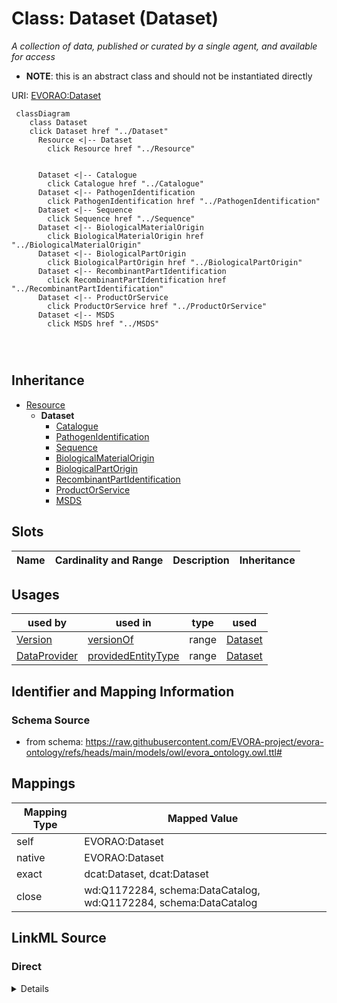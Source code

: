 

# Class: Dataset (Dataset)


_A collection of data, published or curated by a single agent, and available for access_




* __NOTE__: this is an abstract class and should not be instantiated directly


URI: [EVORAO:Dataset](https://raw.githubusercontent.com/EVORA-project/evora-ontology/refs/heads/main/models/owl/evora_ontology.owl.ttl#Dataset)






```mermaid
 classDiagram
    class Dataset
    click Dataset href "../Dataset"
      Resource <|-- Dataset
        click Resource href "../Resource"
      

      Dataset <|-- Catalogue
        click Catalogue href "../Catalogue"
      Dataset <|-- PathogenIdentification
        click PathogenIdentification href "../PathogenIdentification"
      Dataset <|-- Sequence
        click Sequence href "../Sequence"
      Dataset <|-- BiologicalMaterialOrigin
        click BiologicalMaterialOrigin href "../BiologicalMaterialOrigin"
      Dataset <|-- BiologicalPartOrigin
        click BiologicalPartOrigin href "../BiologicalPartOrigin"
      Dataset <|-- RecombinantPartIdentification
        click RecombinantPartIdentification href "../RecombinantPartIdentification"
      Dataset <|-- ProductOrService
        click ProductOrService href "../ProductOrService"
      Dataset <|-- MSDS
        click MSDS href "../MSDS"
      
      
      
```





## Inheritance
* [Resource](Resource.md)
    * **Dataset**
        * [Catalogue](Catalogue.md)
        * [PathogenIdentification](PathogenIdentification.md)
        * [Sequence](Sequence.md)
        * [BiologicalMaterialOrigin](BiologicalMaterialOrigin.md)
        * [BiologicalPartOrigin](BiologicalPartOrigin.md)
        * [RecombinantPartIdentification](RecombinantPartIdentification.md)
        * [ProductOrService](ProductOrService.md)
        * [MSDS](MSDS.md)



## Slots

| Name | Cardinality and Range | Description | Inheritance |
| ---  | --- | --- | --- |





## Usages

| used by | used in | type | used |
| ---  | --- | --- | --- |
| [Version](Version.md) | [versionOf](versionOf.md) | range | [Dataset](Dataset.md) |
| [DataProvider](DataProvider.md) | [providedEntityType](providedEntityType.md) | range | [Dataset](Dataset.md) |






## Identifier and Mapping Information







### Schema Source


* from schema: https://raw.githubusercontent.com/EVORA-project/evora-ontology/refs/heads/main/models/owl/evora_ontology.owl.ttl#




## Mappings

| Mapping Type | Mapped Value |
| ---  | ---  |
| self | EVORAO:Dataset |
| native | EVORAO:Dataset |
| exact | dcat:Dataset, dcat:Dataset |
| close | wd:Q1172284, schema:DataCatalog, wd:Q1172284, schema:DataCatalog |







## LinkML Source

<!-- TODO: investigate https://stackoverflow.com/questions/37606292/how-to-create-tabbed-code-blocks-in-mkdocs-or-sphinx -->

### Direct

<details>
```yaml
name: Dataset
description: A collection of data, published or curated by a single agent, and available
  for access
title: Dataset
from_schema: https://raw.githubusercontent.com/EVORA-project/evora-ontology/refs/heads/main/models/owl/evora_ontology.owl.ttl#
exact_mappings:
- dcat:Dataset
- dcat:Dataset
close_mappings:
- wd:Q1172284
- schema:DataCatalog
- wd:Q1172284
- schema:DataCatalog
is_a: Resource
abstract: true

```
</details>

### Induced

<details>
```yaml
name: Dataset
description: A collection of data, published or curated by a single agent, and available
  for access
title: Dataset
from_schema: https://raw.githubusercontent.com/EVORA-project/evora-ontology/refs/heads/main/models/owl/evora_ontology.owl.ttl#
exact_mappings:
- dcat:Dataset
- dcat:Dataset
close_mappings:
- wd:Q1172284
- schema:DataCatalog
- wd:Q1172284
- schema:DataCatalog
is_a: Resource
abstract: true

```
</details>